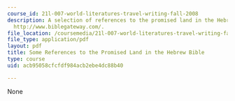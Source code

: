 ```yaml
---
course_id: 21l-007-world-literatures-travel-writing-fall-2008
description: A selection of references to the promised land in the Hebrew Bible from
  http://www.biblegateway.com/.
file_location: /coursemedia/21l-007-world-literatures-travel-writing-fall-2008/acb95058cfcfdf984acb2ebe4dc88b40_pro_land_ref.pdf
file_type: application/pdf
layout: pdf
title: Some References to the Promised Land in the Hebrew Bible
type: course
uid: acb95058cfcfdf984acb2ebe4dc88b40

---
```

None
